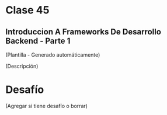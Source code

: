 # Clase 45

## Introduccion A Frameworks De Desarrollo Backend - Parte 1

(Plantilla - Generado automáticamente)

(Descripción)

# Desafío

(Agregar si tiene desafío o borrar)

